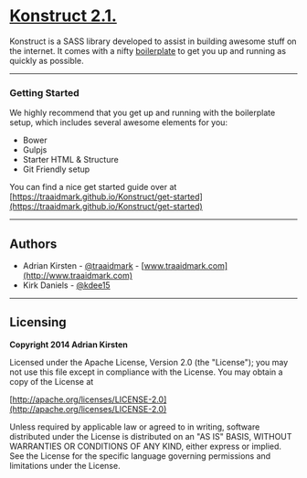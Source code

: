 [Konstruct 2.1.](http://traaidmark.github.io/Konstruct/)
=============

Konstruct is a SASS library developed to assist in building awesome stuff on the internet. It comes with a nifty [boilerplate](https://traaidmark.github.io/Konstruct/get-started) to get you up and running as quickly as possible.

<hr />

### Getting Started

We highly recommend that you get up and running with the boilerplate setup, which includes several awesome elements for you:

* Bower
* Gulpjs
* Starter HTML & Structure
* Git Friendly setup

You can find a nice get started guide over at [https://traaidmark.github.io/Konstruct/get-started](https://traaidmark.github.io/Konstruct/get-started)

<hr />

## Authors

* Adrian Kirsten - [@traaidmark](https://twitter.com/traaidmark) - [www.traaidmark.com](http://www.traaidmark.com)
* Kirk Daniels - [@kdee15](https://twitter.com/kdee15)

<hr />

## Licensing

**Copyright 2014 Adrian Kirsten**

Licensed under the Apache License, Version 2.0 (the "License"); you may not use this file except in compliance with the License. You may obtain a copy of the License at

[http://apache.org/licenses/LICENSE-2.0](http://apache.org/licenses/LICENSE-2.0)

Unless required by applicable law or agreed to in writing, software distributed under the License is distributed on an "AS IS" BASIS, WITHOUT WARRANTIES OR CONDITIONS OF ANY KIND, either express or implied. See the License for the specific language governing permissions and limitations under the License.

